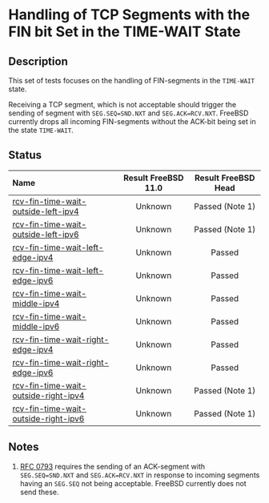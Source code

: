 # Handling of TCP Segments with the FIN bit Set in the TIME-WAIT State

## Description
This set of tests focuses on the handling of FIN-segments in the `TIME-WAIT` state.

Receiving a TCP segment, which is not acceptable should trigger the sending of segment with `SEG.SEQ=SND.NXT` and `SEG.ACK=RCV.NXT`. FreeBSD currently drops all incoming FIN-segments without the ACK-bit being set in the state `TIME-WAIT`.

## Status

| Name                                                                                                                                                                                                                            | Result FreeBSD 11.0 | Result FreeBSD Head |
|:--------------------------------------------------------------------------------------------------------------------------------------------------------------------------------------------------------------------------------|:-------------------:|:-------------------:|
|[rcv-fin-time-wait-outside-left-ipv4](rcv-fin-time-wait-outside-left-ipv4.pkt "Ensure that the reception of a FIN-segment with SEG.SEQ=RCV.NXT-1 in the TIME-WAIT does not trigger the sending of an ACK-segment")               | Unknown             | Passed (Note 1)     |
|[rcv-fin-time-wait-outside-left-ipv6](rcv-fin-time-wait-outside-left-ipv6.pkt "Ensure that the reception of a FIN-segment with SEG.SEQ=RCV.NXT-1 in the TIME-WAIT does not trigger the sending of an ACK-segment")               | Unknown             | Passed (Note 1)     |
|[rcv-fin-time-wait-left-edge-ipv4](rcv-fin-time-wait-left-edge-ipv4.pkt "Ensure that the reception of a FIN-segment with SEG.SEQ=RCV.NXT in the TIME-WAIT state does not trigger the sending of an ACK-segment")                 | Unknown             | Passed              |
|[rcv-fin-time-wait-left-edge-ipv6](rcv-fin-time-wait-left-edge-ipv6.pkt "Ensure that the reception of a FIN-segment with SEG.SEQ=RCV.NXT in the TIME-WAIT state does not trigger the sending of an ACK-segment")                 | Unknown             | Passed              |
|[rcv-fin-time-wait-middle-ipv4](rcv-fin-time-wait-middle-ipv4.pkt "Ensure that the reception of a FIN-segment with SEG.SEQ=RCV.NXT+1 in the TIME-WAIT state does not trigger the sending of an ACK-segment")                     | Unknown             | Passed              |
|[rcv-fin-time-wait-middle-ipv6](rcv-fin-time-wait-middle-ipv6.pkt "Ensure that the reception of a FIN-segment with SEG.SEQ=RCV.NXT+1 in the TIME-WAIT state does not trigger the sending of an ACK-segment")                     | Unknown             | Passed              |
|[rcv-fin-time-wait-right-edge-ipv4](rcv-fin-time-wait-right-edge-ipv4.pkt "Ensure that the reception of a FIN-segment with SEG.SEQ=RCV.NXT+RCV.WND-1 in the TIME-WAIT state does not trigger the sending of an ACK-segment")     | Unknown             | Passed              |
|[rcv-fin-time-wait-right-edge-ipv6](rcv-fin-time-wait-right-edge-ipv6.pkt "Ensure that the reception of a FIN-segment with SEG.SEQ=RCV.NXT+RCV.WND-1 in the TIME-WAIT state does not trigger the sending of an ACK-segment")     | Unknown             | Passed              |
|[rcv-fin-time-wait-outside-right-ipv4](rcv-fin-time-wait-outside-right-ipv4.pkt "Ensure that the reception of a FIN-segment with SEG.SEQ=RCV.NXT+RCV.WND in the TIME-WAIT state does not trigger the sending of an ACK-segment") | Unknown             | Passed (Note 1)     |
|[rcv-fin-time-wait-outside-right-ipv6](rcv-fin-time-wait-outside-right-ipv6.pkt "Ensure that the reception of a FIN-segment with SEG.SEQ=RCV.NXT+RCV.WND in the TIME-WAIT state does not trigger the sending of an ACK-segment") | Unknown             | Passed (Note 1)     |

## Notes
1. [RFC 0793](https://tools.ietf.org/html/rfc0793) requires the sending of an ACK-segment with `SEG.SEQ=SND.NXT` and `SEG.ACK=RCV.NXT` in response to incoming segments having an `SEG.SEQ` not being acceptable. FreeBSD currently does not send these.
